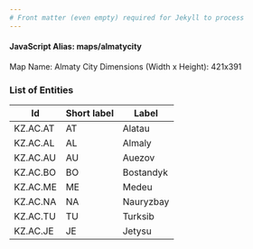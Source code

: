 ```yaml
---
# Front matter (even empty) required for Jekyll to process
---
```


#### JavaScript Alias: maps/almatycity

Map Name: Almaty City
Dimensions (Width x Height): 421x391

### List of Entities

 | Id       | Short label | Label       |
 | -------- | ----------- | ----------- |
KZ.AC.AT|AT|Alatau
KZ.AC.AL|AL|Almaly
KZ.AC.AU|AU|Auezov
KZ.AC.BO|BO|Bostandyk
KZ.AC.ME|ME|Medeu
KZ.AC.NA|NA|Nauryzbay
KZ.AC.TU|TU|Turksib
KZ.AC.JE|JE|Jetysu
 